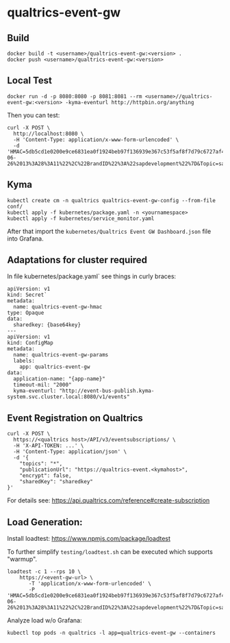 # qualtrics-event-gw

## Build

```
docker build -t <username>/qualtrics-event-gw:<version> .
docker push <username>/qualtrics-event-gw:<version>
```

## Local Test

```
docker run -d -p 8080:8080 -p 8081:8081 --rm <username>//qualtrics-event-gw:<version> -kyma-eventurl http://httpbin.org/anything
```

Then you can test:

```
curl -X POST \
  http://localhost:8080 \
  -H 'Content-Type: application/x-www-form-urlencoded' \
  -d 'HMAC=5db5cd1e0200e9ce6831ea0f1924beb97f136939e367c53f5af8f7d79c6727af495cb90d6c744fe72ab45efd9f9f2ba7c15b13fdf6565af3d5a4f50ed2c0c7d4&MSG=%7B%22Status%22%3A%22Complete%22%2C%22SurveyID%22%3A%22SV_22VlHYNeldrrrkp%22%2C%22ResponseID%22%3A%22R_1l9mcVuXubb4aGm%22%2C%22CompletedDate%22%3A%222019-06-26%2013%3A28%3A11%22%2C%22BrandID%22%3A%22sapdevelopment%22%7D&Topic=sapdevelopment.surveyengine.completedResponse.SV_22VlHYNeldrrrkp&undefined='
```

## Kyma

```
kubectl create cm -n qualtrics qualtrics-event-gw-config --from-file conf/
kubectl apply -f kubernetes/package.yaml -n <yournamespace>
kubectl apply -f kubernetes/service_monitor.yaml
```

After that import the `kubernetes/Qualtrics Event GW Dashboard.json` file into Grafana.

## Adaptations for cluster required

In file kubernetes/package.yaml` see things in curly braces:

```
apiVersion: v1
kind: Secret`
metadata:
  name: qualtrics-event-gw-hmac
type: Opaque
data:
  sharedkey: {base64key}
---
apiVersion: v1
kind: ConfigMap
metadata:
  name: qualtrics-event-gw-params
  labels:
    app: qualtrics-event-gw
data:
  application-name: "{app-name}"
  timeout-mil: "2000"
  kyma-eventurl: "http://event-bus-publish.kyma-system.svc.cluster.local:8080/v1/events"
```

## Event Registration on Qualtrics

```
curl -X POST \
  https://<qualtrics host>/API/v3/eventsubscriptions/ \
  -H 'X-API-TOKEN: ...' \
  -H 'Content-Type: application/json' \
  -d '{
    "topics": "*",
    "publicationUrl": "https://qualtrics-event.<kymahost>",
    "encrypt": false,
    "sharedKey": "sharedkey"
}'
```

For details see: https://api.qualtrics.com/reference#create-subscription

## Load Generation:

Install loadtest: https://www.npmjs.com/package/loadtest

To further simplify `testing/loadtest.sh` can be executed which supports "warmup".
```
loadtest -c 1 --rps 10 \
    https://<event-gw-url> \
       -T 'application/x-www-form-urlencoded' \
       -P 'HMAC=5db5cd1e0200e9ce6831ea0f1924beb97f136939e367c53f5af8f7d79c6727af495cb90d6c744fe72ab45efd9f9f2ba7c15b13fdf6565af3d5a4f50ed2c0c7d4&MSG=%7B%22Status%22%3A%22Complete%22%2C%22SurveyID%22%3A%22SV_22VlHYNeldrrrkp%22%2C%22ResponseID%22%3A%22R_1l9mcVuXubb4aGm%22%2C%22CompletedDate%22%3A%222019-06-26%2013%3A28%3A11%22%2C%22BrandID%22%3A%22sapdevelopment%22%7D&Topic=sapdevelopment.surveyengine.completedResponse.SV_22VlHYNeldrrrkp&undefined='
```


Analyze load w/o Grafana: 
```
kubectl top pods -n qualtrics -l app=qualtrics-event-gw --containers
```
